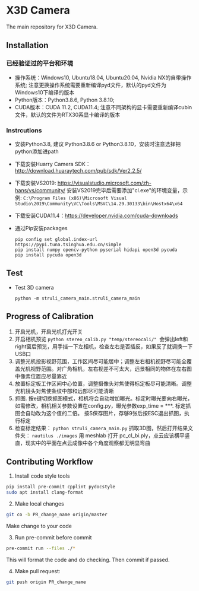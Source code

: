 # X3D Camera
The main repository for X3D Camera.


## Installation

### 已经验证过的平台和环境
- 操作系统：Windows10, Ubuntu18.04, Ubuntu20.04, Nvidia NX的自带操作系统; 注意更换操作系统需要重新编译pyd文件，默认的pyd文件为Windows10下编译的版本
- Python版本：Python3.8.6, Python 3.8.10;
- CUDA版本：CUDA 11.2, CUDA11.4; 注意不同架构的显卡需要重新编译cubin文件，默认的文件为RTX30系显卡编译的版本


### Instrcutions
- 安装Python3.8, 建议 Python3.8.6 or Python3.8.10，安装时注意选择把python添加进path
- 下载安装Huarry Camera SDK：http://download.huaraytech.com/pub/sdk/Ver2.2.5/
- 下载安装VS2019: https://visualstudio.microsoft.com/zh-hans/vs/community/
    安装VS2019完毕后需要添加"cl.exe"的环境变量，示例: `C:\Program Files (x86)\Microsoft Visual Studio\2019\Community\VC\Tools\MSVC\14.29.30133\bin\Hostx64\x64`

- 下载安装CUDA11.4：https://developer.nvidia.com/cuda-downloads
- 通过Pip安装packages
  ```
  pip config set global.index-url https://pypi.tuna.tsinghua.edu.cn/simple
  pip install numpy opencv-python pyserial hidapi open3d pycuda
  pip install pycuda open3d
  ```

    



## Test

- Test 3D camera
  ```
  python -m struli_camera_main.struli_camera_main
  ```

## Progress of Calibration

1. 开启光机，开启光机打光开关
2. 开启相机预览 ``python stereo_calib.py "temp/stereocali/" ``会弹出left和right窗后预览，用手挡一下左相机，检查左右是否插反，如果反了就调换一下USB口
3. 调整光机投影视野范围，工作区间尽可能居中；调整左右相机视野尽可能全覆盖光机视野范围。对广角相机，左右视差不可太大，远景相同的物体在左右图中像素位置应尽量靠近
4. 放置标定板工作区间中心位置，调整摄像头对焦使得标定板尽可能清晰。调整光机镜头对焦使条纹中部和远部尽可能清晰
5. 抓图. 按e键切换抓图模式，相机将会自动增加曝光。标定时曝光要向右曝光，如需修改，相机相关参数设置在config.py，曝光参数exp_time = ***. 标定抓图会自动改为这个值的二倍。
按S保存图片，存够9张后按ESC退出抓图，执行标定
6. 检查标定结果：
``python struli_camera_main.py`` 抓取3D图，然后打开结果文件夹：
``nautilus ./images``
 用 meshlab 打开 pc_cl_bi.ply，点云应该横平竖直，现实中的平面在点云成像中各个角度观察都无明显弯曲


## Contributing Workflow
1. Install code style tools
```bash
pip install pre-commit cpplint pydocstyle
sudo apt install clang-format
```

2. Make local changes
```bash
git co -b PR_change_name origin/master
```

  Make change to your code

3. Run pre-commit before commit

```bash
pre-commit run --files ./*
```
  This will format the code and do checking. Then commit if passed.

4. Make pull request:
```bash
git push origin PR_change_name
```
